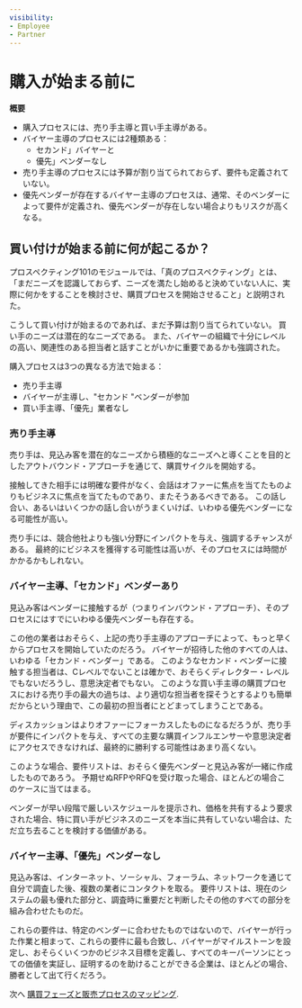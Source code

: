 ```yaml
---
visibility:
- Employee
- Partner
---
```

# 購入が始まる前に

**概要**

* 購入プロセスには、売り手主導と買い手主導がある。
* バイヤー主導のプロセスには2種類ある：
  * セカンド」バイヤーと
  * 優先」ベンダーなし
* 売り手主導のプロセスには予算が割り当てられておらず、要件も定義されていない。
* 優先ベンダーが存在するバイヤー主導のプロセスは、通常、そのベンダーによって要件が定義され、優先ベンダーが存在しない場合よりもリスクが高くなる。

## 買い付けが始まる前に何が起こるか？

プロスペクティング101のモジュールでは、「真のプロスペクティング」とは、「まだニーズを認識しておらず、ニーズを満たし始めると決めていない人に、実際に何かをすることを検討させ、購買プロセスを開始させること」と説明された。

こうして買い付けが始まるのであれば、まだ予算は割り当てられていない。 買い手のニーズは潜在的なニーズである。 また、バイヤーの組織で十分にレベルの高い、関連性のある担当者と話すことがいかに重要であるかも強調された。

購入プロセスは3つの異なる方法で始まる：

* 売り手主導
* バイヤーが主導し、"セカンド "ベンダーが参加
* 買い手主導、「優先」業者なし

### 売り手主導

売り手は、見込み客を潜在的なニーズから積極的なニーズへと導くことを目的としたアウトバウンド・アプローチを通じて、購買サイクルを開始する。

接触してきた相手には明確な要件がなく、会話はオファーに焦点を当てたものよりもビジネスに焦点を当てたものであり、またそうあるべきである。 この話し合い、あるいはいくつかの話し合いがうまくいけば、いわゆる優先ベンダーになる可能性が高い。

売り手には、競合他社よりも強い分野にインパクトを与え、強調するチャンスがある。 最終的にビジネスを獲得する可能性は高いが、そのプロセスには時間がかかるかもしれない。

### バイヤー主導、「セカンド」ベンダーあり

見込み客はベンダーに接触するが（つまりインバウンド・アプローチ）、そのプロセスにはすでにいわゆる優先ベンダーも存在する。

この他の業者はおそらく、上記の売り手主導のアプローチによって、もっと早くからプロセスを開始していたのだろう。 バイヤーが招待した他のすべての人は、いわゆる「セカンド・ベンダー」である。 このようなセカンド・ベンダーに接触する担当者は、Cレベルでないことは確かで、おそらくディレクター・レベルでもないだろうし、意思決定者でもない。 このような買い手主導の購買プロセスにおける売り手の最大の過ちは、より適切な担当者を探そうとするよりも簡単だからという理由で、この最初の担当者にとどまってしまうことである。

ディスカッションはよりオファーにフォーカスしたものになるだろうが、売り手が要件にインパクトを与え、すべての主要な購買インフルエンサーや意思決定者にアクセスできなければ、最終的に勝利する可能性はあまり高くない。

このような場合、要件リストは、おそらく優先ベンダーと見込み客が一緒に作成したものであろう。 予期せぬRFPやRFQを受け取った場合、ほとんどの場合このケースに当てはまる。

ベンダーが早い段階で厳しいスケジュールを提示され、価格を共有するよう要求された場合、特に買い手がビジネスのニーズを本当に共有していない場合は、ただ立ち去ることを検討する価値がある。

### バイヤー主導、「優先」ベンダーなし

見込み客は、インターネット、ソーシャル、フォーラム、ネットワークを通じて自分で調査した後、複数の業者にコンタクトを取る。 要件リストは、現在のシステムの最も優れた部分と、調査時に重要だと判断したその他のすべての部分を組み合わせたものだ。

これらの要件は、特定のベンダーに合わせたものではないので、バイヤーが行った作業と相まって、これらの要件に最も合致し、バイヤーがマイルストーンを設定し、おそらくいくつかのビジネス目標を定義し、すべてのキーパーソンにとっての価値を実証し、証明するのを助けることができる企業は、ほとんどの場合、勝者として出て行くだろう。

次へ [購買フェーズと販売プロセスのマッピング](./mapping-buyer-sales-process.md).
